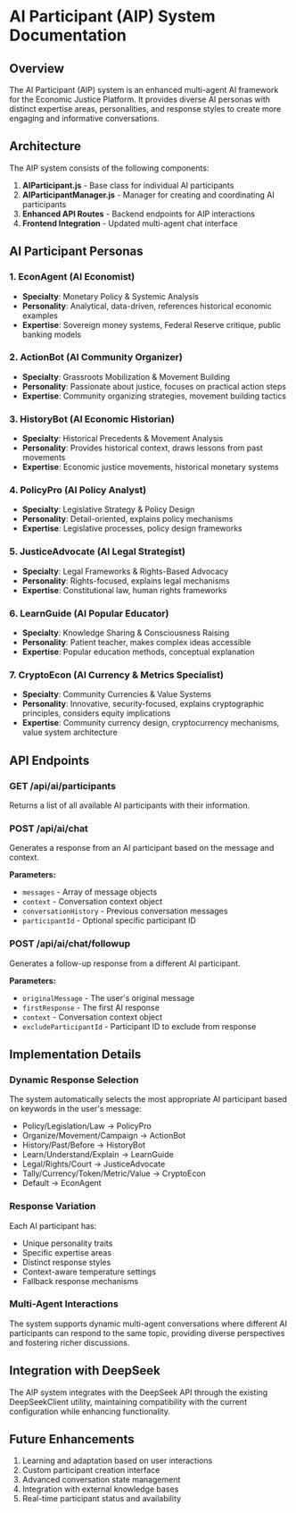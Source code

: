 # AI Participant (AIP) System Documentation

## Overview

The AI Participant (AIP) system is an enhanced multi-agent AI framework for the Economic Justice Platform. It provides diverse AI personas with distinct expertise areas, personalities, and response styles to create more engaging and informative conversations.

## Architecture

The AIP system consists of the following components:

1. **AIParticipant.js** - Base class for individual AI participants
2. **AIParticipantManager.js** - Manager for creating and coordinating AI participants
3. **Enhanced API Routes** - Backend endpoints for AIP interactions
4. **Frontend Integration** - Updated multi-agent chat interface

## AI Participant Personas

### 1. EconAgent (AI Economist)
- **Specialty**: Monetary Policy & Systemic Analysis
- **Personality**: Analytical, data-driven, references historical economic examples
- **Expertise**: Sovereign money systems, Federal Reserve critique, public banking models

### 2. ActionBot (AI Community Organizer)
- **Specialty**: Grassroots Mobilization & Movement Building
- **Personality**: Passionate about justice, focuses on practical action steps
- **Expertise**: Community organizing strategies, movement building tactics

### 3. HistoryBot (AI Economic Historian)
- **Specialty**: Historical Precedents & Movement Analysis
- **Personality**: Provides historical context, draws lessons from past movements
- **Expertise**: Economic justice movements, historical monetary systems

### 4. PolicyPro (AI Policy Analyst)
- **Specialty**: Legislative Strategy & Policy Design
- **Personality**: Detail-oriented, explains policy mechanisms
- **Expertise**: Legislative processes, policy design frameworks

### 5. JusticeAdvocate (AI Legal Strategist)
- **Specialty**: Legal Frameworks & Rights-Based Advocacy
- **Personality**: Rights-focused, explains legal mechanisms
- **Expertise**: Constitutional law, human rights frameworks

### 6. LearnGuide (AI Popular Educator)
- **Specialty**: Knowledge Sharing & Consciousness Raising
- **Personality**: Patient teacher, makes complex ideas accessible
- **Expertise**: Popular education methods, conceptual explanation

### 7. CryptoEcon (AI Currency & Metrics Specialist)
- **Specialty**: Community Currencies & Value Systems
- **Personality**: Innovative, security-focused, explains cryptographic principles, considers equity implications
- **Expertise**: Community currency design, cryptocurrency mechanisms, value system architecture

## API Endpoints

### GET /api/ai/participants
Returns a list of all available AI participants with their information.

### POST /api/ai/chat
Generates a response from an AI participant based on the message and context.

**Parameters:**
- `messages` - Array of message objects
- `context` - Conversation context object
- `conversationHistory` - Previous conversation messages
- `participantId` - Optional specific participant ID

### POST /api/ai/chat/followup
Generates a follow-up response from a different AI participant.

**Parameters:**
- `originalMessage` - The user's original message
- `firstResponse` - The first AI response
- `context` - Conversation context object
- `excludeParticipantId` - Participant ID to exclude from response

## Implementation Details

### Dynamic Response Selection
The system automatically selects the most appropriate AI participant based on keywords in the user's message:
- Policy/Legislation/Law → PolicyPro
- Organize/Movement/Campaign → ActionBot
- History/Past/Before → HistoryBot
- Learn/Understand/Explain → LearnGuide
- Legal/Rights/Court → JusticeAdvocate
- Tally/Currency/Token/Metric/Value → CryptoEcon
- Default → EconAgent

### Response Variation
Each AI participant has:
- Unique personality traits
- Specific expertise areas
- Distinct response styles
- Context-aware temperature settings
- Fallback response mechanisms

### Multi-Agent Interactions
The system supports dynamic multi-agent conversations where different AI participants can respond to the same topic, providing diverse perspectives and fostering richer discussions.

## Integration with DeepSeek
The AIP system integrates with the DeepSeek API through the existing DeepSeekClient utility, maintaining compatibility with the current configuration while enhancing functionality.

## Future Enhancements
1. Learning and adaptation based on user interactions
2. Custom participant creation interface
3. Advanced conversation state management
4. Integration with external knowledge bases
5. Real-time participant status and availability